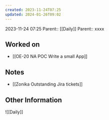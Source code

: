```yaml
---
created: 2023-11-24T07:25
updated: 2024-01-26T09:02
---
```

2023-11-24 07:25
Parent:: [[Daily]] 
Parent:: xxxx
## Worked on

- [[OE-20 NA POC Write a small App]]

## Notes

- [[Zonika Outstanding Jira tickets]]

## Other Information

![[Daily]]
